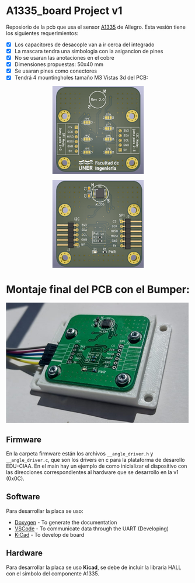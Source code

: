 # A1335_board Project v1
Reposiorio de la pcb que usa el sensor [A1335](https://www.allegromicro.com/en/products/sense/linear-and-angular-position/angular-position-sensor-ics/a1335) de Allegro. Esta vesión tiene los siguientes requerimientos:
- [x] Los capacitores de desacople van a ir cerca del integrado
- [x] La mascara tendra una simbologia con la asigancion de pines
- [x] No se usaran las anotaciones en el cobre
- [x] Dimensiones propuestas: 50x40 mm
- [x] Se usaran pines como conectores
- [x] Tendrá 4 mountingholes tamaño M3
Vistas 3d del PCB:

<p align="center">
  <img src="https://github.com/riverosi/A1335_board/blob/main/hardware/img/back_pcb.PNG" alt="Your image title" width="250"/>
</p>
<p align="center">
  <img src="https://github.com/riverosi/A1335_board/blob/main/hardware/img/front_pcb.PNG" alt="Your image title" width="250"/>
</p>

# Montaje final del PCB con el Bumper:

<img src="https://github.com/riverosi/A1335_board/blob/main/hardware/img/pcb_montado.jpeg" alt="Your image title" width="500"/>

## Firmware
En la carpeta firmware están los archivos `__angle_driver.h` y `__angle_driver.c`, que son los drivers en c para la plataforma de desarollo EDU-CIAA. En el main hay un ejemplo de como inicializar el dispositivo con las direcciones correspondientes al hardware que se desarrollo en la v1 (0x0C). 

## Software
Para desarrollar la placa se uso:
* [Doxygen](https://www.doxygen.nl/index.html) - To generate the documentation
* [VSCode](https://code.visualstudio.com/) - To communicate data through the UART (Developing)
* [KiCad](https://kicad.org/) - To develop de board

## Hardware
Para desarrollar la placa se uso **Kicad**, se debe de incluir la libraria HALL con el simbolo del componente A1335.
